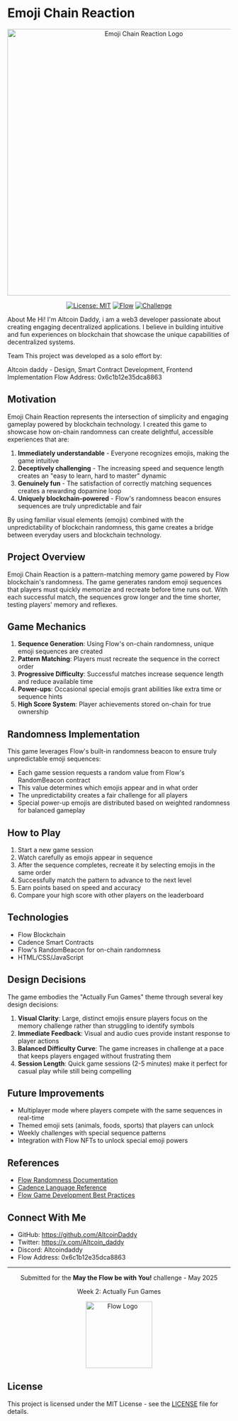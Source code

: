 # Emoji Chain Reaction

<div align="center">
  <img src="https://via.placeholder.com/600x300?text=Emoji+Chain+Reaction" alt="Emoji Chain Reaction Logo" width="600px" />
  
  [![License: MIT](https://img.shields.io/badge/License-MIT-yellow.svg)](https://opensource.org/licenses/MIT)
  [![Flow](https://img.shields.io/badge/Flow-Blockchain-00ef8b)](https://flow.com/)
  [![Challenge](https://img.shields.io/badge/Challenge-May%20The%20Flow%20Be%20With%20You-blue)](https://flow.com/)
</div>

About Me
Hi! I'm Altcoin Daddy, i am a web3 developer passionate about creating engaging decentralized applications. I believe in building intuitive and fun experiences on blockchain that showcase the unique capabilities of decentralized systems.

Team
This project was developed as a solo effort by:

Altcoin daddy - Design, Smart Contract Development, Frontend Implementation
Flow Address: 0x6c1b12e35dca8863

## Motivation
Emoji Chain Reaction represents the intersection of simplicity and engaging gameplay powered by blockchain technology. I created this game to showcase how on-chain randomness can create delightful, accessible experiences that are:

1. **Immediately understandable** - Everyone recognizes emojis, making the game intuitive
2. **Deceptively challenging** - The increasing speed and sequence length creates an "easy to learn, hard to master" dynamic
3. **Genuinely fun** - The satisfaction of correctly matching sequences creates a rewarding dopamine loop
4. **Uniquely blockchain-powered** - Flow's randomness beacon ensures sequences are truly unpredictable and fair

By using familiar visual elements (emojis) combined with the unpredictability of blockchain randomness, this game creates a bridge between everyday users and blockchain technology.

## Project Overview
Emoji Chain Reaction is a pattern-matching memory game powered by Flow blockchain's randomness. The game generates random emoji sequences that players must quickly memorize and recreate before time runs out. With each successful match, the sequences grow longer and the time shorter, testing players' memory and reflexes.

## Game Mechanics
1. **Sequence Generation**: Using Flow's on-chain randomness, unique emoji sequences are created
2. **Pattern Matching**: Players must recreate the sequence in the correct order
3. **Progressive Difficulty**: Successful matches increase sequence length and reduce available time
4. **Power-ups**: Occasional special emojis grant abilities like extra time or sequence hints
5. **High Score System**: Player achievements stored on-chain for true ownership

## Randomness Implementation
This game leverages Flow's built-in randomness beacon to ensure truly unpredictable emoji sequences:

- Each game session requests a random value from Flow's RandomBeacon contract
- This value determines which emojis appear and in what order
- The unpredictability creates a fair challenge for all players
- Special power-up emojis are distributed based on weighted randomness for balanced gameplay

## How to Play
1. Start a new game session
2. Watch carefully as emojis appear in sequence
3. After the sequence completes, recreate it by selecting emojis in the same order
4. Successfully match the pattern to advance to the next level
5. Earn points based on speed and accuracy
6. Compare your high score with other players on the leaderboard

## Technologies
- Flow Blockchain
- Cadence Smart Contracts
- Flow's RandomBeacon for on-chain randomness
- HTML/CSS/JavaScript

## Design Decisions
The game embodies the "Actually Fun Games" theme through several key design decisions:

1. **Visual Clarity**: Large, distinct emojis ensure players focus on the memory challenge rather than struggling to identify symbols
2. **Immediate Feedback**: Visual and audio cues provide instant response to player actions
3. **Balanced Difficulty Curve**: The game increases in challenge at a pace that keeps players engaged without frustrating them
4. **Session Length**: Quick game sessions (2-5 minutes) make it perfect for casual play while still being compelling

## Future Improvements
- Multiplayer mode where players compete with the same sequences in real-time
- Themed emoji sets (animals, foods, sports) that players can unlock
- Weekly challenges with special sequence patterns
- Integration with Flow NFTs to unlock special emoji powers

## References
- [Flow Randomness Documentation](https://docs.onflow.org/cadence/language/randomness/)
- [Cadence Language Reference](https://docs.onflow.org/cadence/language/)
- [Flow Game Development Best Practices](https://docs.onflow.org/dapp-development/guides/)

## Connect With Me
- GitHub: https://github.com/AltcoinDaddy
- Twitter: https://x.com/Altcoin_daddy
- Discord: Altcoindaddy
- Flow Address: 0x6c1b12e35dca8863

---

<div align="center">
  <p>Submitted for the <b>May the Flow be with You!</b> challenge - May 2025</p>
  <p>Week 2: Actually Fun Games</p>
  
  <img src="https://via.placeholder.com/150?text=Flow+Logo" alt="Flow Logo" width="150px" />
</div>

## License
This project is licensed under the MIT License - see the [LICENSE](LICENSE) file for details.
